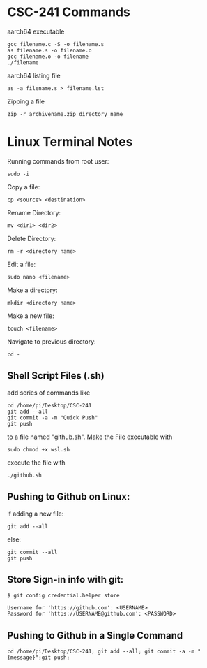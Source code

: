 # CSC-241 Commands
aarch64 executable
```
gcc filename.c -S -o filename.s
as filename.s -o filename.o
gcc filename.o -o filename
./filename
```
aarch64 listing file
```
as -a filename.s > filename.lst
```
 
Zipping a file
```
zip -r archivename.zip directory_name
```
# Linux Terminal Notes
Running commands from root user:
```
sudo -i
```
Copy a file:
```
cp <source> <destination>
```
Rename Directory:
```
mv <dir1> <dir2>
```
Delete Directory:
```
rm -r <directory name>
```

Edit a file:
```
sudo nano <filename>
```

Make a directory:
```
mkdir <directory name>
```

Make a new file:
```
touch <filename>
```

Navigate to previous directory:
```
cd -
```
## Shell Script Files (.sh)
add series of commands like
```
cd /home/pi/Desktop/CSC-241
git add --all
git commit -a -m "Quick Push"
git push
```
to a file named "github.sh". Make the File executable with
```
sudo chmod +x wsl.sh
```
execute the file with
```
./github.sh
```
## Pushing to Github on Linux:
if adding a new file:
```
git add --all
```
else:
```
git commit --all
git push
```
## Store Sign-in info with git:
```
$ git config credential.helper store

Username for 'https://github.com': <USERNAME>
Password for 'https://USERNAME@github.com': <PASSWORD>
```
## Pushing to Github in a Single Command
```
cd /home/pi/Desktop/CSC-241; git add --all; git commit -a -m "{message}";git push;
```
